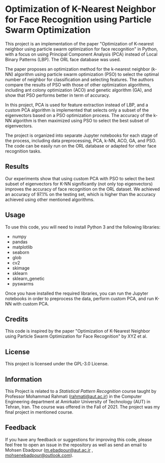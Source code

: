 # Optimization of K-Nearest Neighbor for Face Recognition using Particle Swarm Optimization

This project is an implementation of the paper "Optimization of K-nearest neighbor using particle swarm optimization for face recognition" in Python, with a focus on using Principal Component Analysis (PCA) instead of Local Binary Patterns (LBP). The ORL face database was used.

The paper proposes an optimization method for the k-nearest neighbor (k-NN) algorithm using particle swarm optimization (PSO) to select the optimal number of neighbor for classification and selecting features. The authors compare the results of PSO with those of other optimization algorithms, including ant colony optimization (ACO) and genetic algorithm (GA), and show that PSO performs better in term of accuracy.

In this project, PCA is used for feature extraction instead of LBP, and a custom PCA algorithm is implemented that selects only a subset of the eigenvectors based on a PSO optimization process. The accuracy of the k-NN algorithm is then maximized using PSO to select the best subset of eigenvectors.

The project is organized into separate Jupyter notebooks for each stage of the process, including data preprocessing, PCA, k-NN, ACO, GA, and PSO. The code can be easily run on the ORL database or adapted for other face recognition tasks.

## Results

Our experiments show that using custom PCA with PSO to select the best subset of eigenvectors for K-NN significantly (not only top eigenvectors) improves the accuracy of face recognition on the ORL dataset. We achieved an accuracy of 97.1% on the testing set, which is higher than the accuracy achieved using other mentioned algorithms.

## Usage
To use this code, you will need to install Python 3 and the following libraries:

- numpy
- pandas
- matplotlib
- seaborn
- glob
- cv2
- skimage
- sklearn
- sklearn_genetic
- pyswarms


Once you have installed the required libraries, you can run the Jupyter notebooks in order to preprocess the data, perform custom PCA, and run K-NN with custom PCA.

## Credits

This code is inspired by the paper "Optimization of K-Nearest Neighbor using Particle Swarm Optimization for Face Recognition" by XYZ et al.

## License

This project is licensed under the GPL-3.0 License.

## Information

This Project is related to a *Statistical Pattern Recognition* course taught by Professor Mohammad Rahmati (<rahmati@aut.ac.ir>) in the Computer Engineering department at Amirkabir University of Technology (AUT) in Tehran, Iran. The course was offered in the Fall of 2021. The project was my final project in mentioned course.

## Feedback

If you have any feedback or suggestions for improving this code, please feel free to open an issue in the repository as well as send an email to Mohsen Ebadpour (<m.ebadpour@aut.ac.ir> , <mohsenebadpour@outlook.com>).


